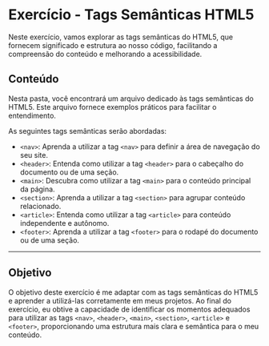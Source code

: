 # Exercício - Tags Semânticas HTML5

Neste exercício, vamos explorar as tags semânticas do HTML5, que fornecem significado e estrutura ao nosso código, facilitando a compreensão do conteúdo e melhorando a acessibilidade.

## Conteúdo

Nesta pasta, você encontrará um arquivo dedicado às tags semânticas do HTML5. Este arquivo fornece exemplos práticos para facilitar o entendimento.

As seguintes tags semânticas serão abordadas:

- `<nav>`: Aprenda a utilizar a tag `<nav>` para definir a área de navegação do seu site.
- `<header>`: Entenda como utilizar a tag `<header>` para o cabeçalho do documento ou de uma seção.
- `<main>`: Descubra como utilizar a tag `<main>` para o conteúdo principal da página.
- `<section>`: Aprenda a utilizar a tag `<section>` para agrupar conteúdo relacionado.
- `<article>`: Entenda como utilizar a tag `<article>` para conteúdo independente e autônomo.
- `<footer>`: Aprenda a utilizar a tag `<footer>` para o rodapé do documento ou de uma seção.

---

## Objetivo

O objetivo deste exercício é me adaptar com as tags semânticas do HTML5 e aprender a utilizá-las corretamente em meus projetos. Ao final do exercício, eu obtive a capacidade de identificar os momentos adequados para utilizar as tags `<nav>`, `<header>`, `<main>`, `<section>`, `<article>` e `<footer>`, proporcionando uma estrutura mais clara e semântica para o meu conteúdo.
